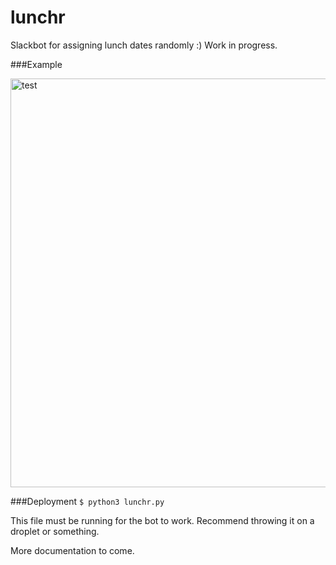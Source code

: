 # lunchr
Slackbot for assigning lunch dates randomly :)
Work in progress.

###Example

<img width="654" alt="test" src="https://cloud.githubusercontent.com/assets/7699842/22237241/5db69f36-e1bf-11e6-845e-9925406e3ec7.png">

###Deployment
```$ python3 lunchr.py```

This file must be running for the bot to work. Recommend throwing it on a droplet or something.

More documentation to come.
